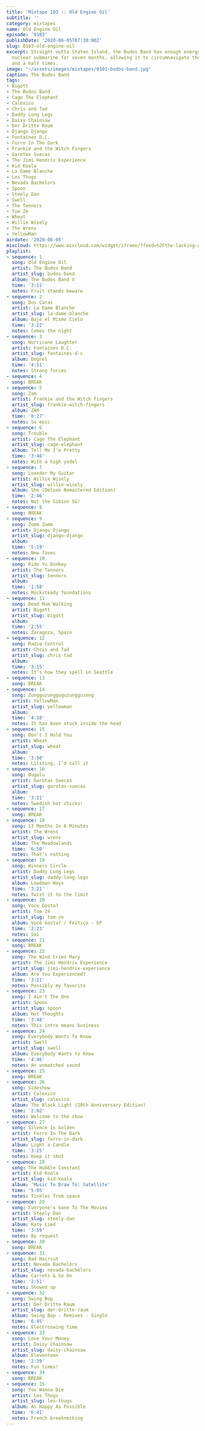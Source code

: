 ```yaml
---
title: 'Mixtape 103 :: Old Engine Oil'
subtitle: ''
category: mixtapes
name: Old Engine Oil
episode: '0103'
publishDate: '2020-06-05T07:30:00Z'
slug: 0103-old-engine-oil
excerpt: Straight outta Staten Island, the Budos Band has enough energy to power a
  nuclear submarine for seven months, allowing it to circumnavigate the globe three
  and a half times.
image: "~/assets/images/mixtapes/0103-budos-band.jpg"
caption: The Budos Band
tags:
- Bigott
- The Budos Band
- Cage The Elephant
- Calexico
- Chris and Tad
- Daddy Long Legs
- Daisy Chainsaw
- Der Dritte Raum
- Django Django
- Fontaines D.C.
- Forro In The Dark
- Frankie and the Witch Fingers
- Garotas Suecas
- The Jimi Hendrix Experience
- Kid Koala
- La Dame Blanche
- Les Thugs
- Nevada Bachelors
- Spoon
- Steely Dan
- Swell
- The Tennors
- Tom Zé
- Wheat
- Willie Wisely
- The Wrens
- YellowMan
airdate: '2020-06-05'
mixcloud: https://www.mixcloud.com/widget/iframe/?feed=%2Fthe-lacking-org%2Fph9qlp-103-old-engine-oil%2F&hide_artwork=1&hide_cover=1&light=1
playlist:
- sequence: 1
  song: Old Engine Oil
  artist: The Budos Band
  artist_slug: budos-band
  album: The Budos Band V
  time: '3:11'
  notes: Fruit stands beware
- sequence: 2
  song: Dos Caras
  artist: La Dame Blanche
  artist_slug: la-dame-blanche
  album: Bajo el Mismo Cielo
  time: '3:22'
  notes: Comes the night
- sequence: 3
  song: Hurricane Laughter
  artist: Fontaines D.C.
  artist_slug: fontaines-d-c
  album: Dogrel
  time: '4:51'
  notes: Strong forces
- sequence: 4
  song: BREAK
- sequence: 5
  song: Zam
  artist: Frankie and the Witch Fingers
  artist_slug: frankie-witch-fingers
  album: ZAM
  time: '8:27'
  notes: So epic
- sequence: 6
  song: Trouble
  artist: Cage The Elephant
  artist_slug: cage-elephant
  album: Tell Me I'm Pretty
  time: '3:46'
  notes: With a high yodel
- sequence: 7
  song: Loander My Guitar
  artist: Willie Wisely
  artist_slug: willie-wisely
  album: She (Deluxe Remastered Edition)
  time: '2:46'
  notes: Not the Gibson SG!
- sequence: 8
  song: BREAK
- sequence: 9
  song: Zumm Zumm
  artist: Django Django
  artist_slug: django-django
  album:
  time: '5:19'
  notes: New faves
- sequence: 10
  song: Ride Yu Donkey
  artist: The Tennors
  artist_slug: tennors
  album:
  time: '1:58'
  notes: Rocksteady foundations
- sequence: 11
  song: Dead Mum Walking
  artist: Bigott
  artist_slug: bigott
  album:
  time: '2:55'
  notes: Zaragoza, Spain
- sequence: 12
  song: Radio Control
  artist: Chris and Tad
  artist_slug: chris-tad
  album:
  time: '3:15'
  notes: It’s how they spell in Seattle
- sequence: 13
  song: BREAK
- sequence: 14
  song: Zungguzungguguzungguzeng
  artist: YellowMan
  artist_slug: yellowman
  album:
  time: '4:10'
  notes: It has been stuck inside the head
- sequence: 15
  song: Don't I Hold You
  artist: Wheat
  artist_slug: wheat
  album:
  time: '3:50'
  notes: Lilsting, I’d call it
- sequence: 16
  song: Bugalu
  artist: Garotas Suecas
  artist_slug: garotas-suecas
  album:
  time: '3:21'
  notes: Swedish hot chicks!
- sequence: 17
  song: BREAK
- sequence: 18
  song: 13 Months In 6 Minutes
  artist: The Wrens
  artist_slug: wrens
  album: The Meadowlands
  time: '6:50'
  notes: That’s nothing
- sequence: 19
  song: Winners Circle
  artist: Daddy Long Legs
  artist_slug: daddy-long-legs
  album: Lowdown Ways
  time: '3:21'
  notes: Twist it to the limit
- sequence: 20
  song: Voce Gosta?
  artist: Tom Zé
  artist_slug: tom-ze
  album: Você Gosta? / Feitiço - EP
  time: '2:23'
  notes: Sai
- sequence: 21
  song: BREAK
- sequence: 22
  song: The Wind Cries Mary
  artist: The Jimi Hendrix Experience
  artist_slug: jimi-hendrix-experience
  album: Are You Experienced?
  time: '3:21'
  notes: Possibly my favorite
- sequence: 23
  song: I Ain't The One
  artist: Spoon
  artist_slug: spoon
  album: Hot Thoughts
  time: '3:48'
  notes: This intro means business
- sequence: 24
  song: Everybody Wants To Know
  artist: Swell
  artist_slug: swell
  album: Everybody Wants to Know
  time: '4:46'
  notes: An unmatched sound
- sequence: 25
  song: BREAK
- sequence: 26
  song: Sideshow
  artist: Calexico
  artist_slug: calexico
  album: The Black Light (20th Anniversary Edition)
  time: '2:02'
  notes: Welcome to the show
- sequence: 27
  song: Silence Is Golden
  artist: Forro In The Dark
  artist_slug: forro-in-dark
  album: Light a Candle
  time: '3:25'
  notes: Keep it shut
- sequence: 28
  song: The Hubble Constant
  artist: Kid Koala
  artist_slug: kid-koala
  album: 'Music To Draw To: Satellite'
  time: '5:05'
  notes: Tinkles from space
- sequence: 29
  song: Everyone's Gone To The Movies
  artist: Steely Dan
  artist_slug: steely-dan
  album: Katy Lied
  time: '3:59'
  notes: By request
- sequence: 30
  song: BREAK
- sequence: 31
  song: Bad Haircut
  artist: Nevada Bachelors
  artist_slug: nevada-bachelors
  album: Carrots & So On
  time: '2:51'
  notes: Showed up
- sequence: 32
  song: Swing Bop
  artist: Der Dritte Raum
  artist_slug: der-dritte-raum
  album: Swing Bop - Remixes - Single
  time: '6:45'
  notes: Electroswing time
- sequence: 33
  song: Love Your Money
  artist: Daisy Chainsaw
  artist_slug: daisy-chainsaw
  album: Eleventeen
  time: '2:39'
  notes: Fun times!
- sequence: 34
  song: BREAK
- sequence: 35
  song: You Wanna Die
  artist: Les Thugs
  artist_slug: les-thugs
  album: As Happy As Possible
  time: '6:41'
  notes: French breaknecking
---
```



